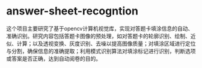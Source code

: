 # answer-sheet-recogntion
这个项目主要研究了基于opencv计算机视觉库，实现对答题卡填涂信息的自动、准确识别。研究内容包括答题卡图像的预处理，如对答题卡的轮廓识别、绘制、近似、计算；以及透视变换、灰度识别、去噪以提高图像质量；对填涂区域进行定位与分割，确保信息的准确提取；利用模式识别算法对填涂标记进行识别，判断选项或答案是否正确，达到自动阅卷的目的。
